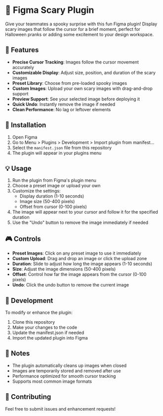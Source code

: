 # 👻 Figma Scary Plugin

Give your teammates a spooky surprise with this fun Figma plugin! Display scary images that follow the cursor for a brief moment, perfect for Halloween pranks or adding some excitement to your design workspace.

## 🎯 Features

- **Precise Cursor Tracking**: Images follow the cursor movement accurately
- **Customizable Display**: Adjust size, position, and duration of the scary images
- **Preset Library**: Choose from pre-loaded spooky images
- **Custom Images**: Upload your own scary images with drag-and-drop support
- **Preview Support**: See your selected image before deploying it
- **Quick Undo**: Instantly remove the image if needed
- **Clean Performance**: No lag or leftover elements

## 🚀 Installation

1. Open Figma
2. Go to Menu > Plugins > Development > Import plugin from manifest...
3. Select the `manifest.json` file from this repository
4. The plugin will appear in your plugins menu

## 💡 Usage

1. Run the plugin from Figma's plugin menu
2. Choose a preset image or upload your own
3. Customize the settings:
   - Display duration (1-10 seconds)
   - Image size (50-400 pixels)
   - Offset from cursor (0-100 pixels)
4. The image will appear next to your cursor and follow it for the specified duration
5. Use the "Undo" button to remove the image immediately if needed

## 🎮 Controls

- **Preset Images**: Click on any preset image to use it immediately
- **Custom Upload**: Drag and drop an image or click the upload zone
- **Duration**: Slide to adjust how long the image appears (1-10 seconds)
- **Size**: Adjust the image dimensions (50-400 pixels)
- **Offset**: Control how far the image appears from the cursor (0-100 pixels)
- **Undo**: Click the undo button to remove the current image

## 🔧 Development

To modify or enhance the plugin:

1. Clone this repository
2. Make your changes to the code
3. Update the manifest.json if needed
4. Import the updated plugin into Figma

## 📝 Notes

- The plugin automatically cleans up images when closed
- Images are temporarily stored and removed after use
- Performance optimized for smooth cursor tracking
- Supports most common image formats

## 🤝 Contributing

Feel free to submit issues and enhancement requests! 